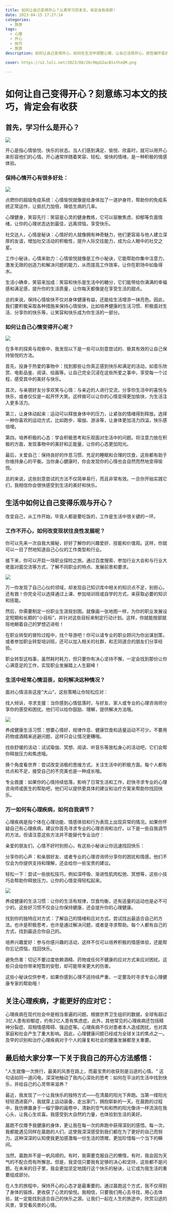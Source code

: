 ```yaml
---
title: 如何让自己变得开心？认真学习完本文，肯定会有收获!
date: 2023-04-15 17:27:14
categories:
  - 旅游
tags:
  - 心理
  - 开心
  - 技巧
  - 旅游
description: 如何让自己变得开心，如何在生活中调整心情，让自己活得开心，良性循环促进自己的生活进步？

cover: https://s2.loli.net/2023/08/20/96pGIacB1sthxQM.png

---
```

# 如何让自己变得开心？刻意练习本文的技巧，肯定会有收获

## 首先，学习什么是开心？

![](https://s2.loli.net/2023/08/20/96pGIacB1sthxQM.png)

开心是指心情愉悦、快乐的状态。当人们感到满足、愉悦、欣喜时，就可以用开心来形容他们的心情。开心通常伴随着笑容、轻松、愉快的情绪，是一种积极的情感体验。

### 保持心情开心有很多好处：

![](https://s2.loli.net/2023/08/20/QFCkLfDrEljwX5n.png)

点燃你的超级免疫系统：心情愉悦就像是给身体加了一道护身符，帮助你的免疫系统正常运作，让抵抗力加倍，降低生病的几率。

心理健身，笑容先行：笑容是心灵的健身教练，它可以驱散焦虑、抑郁等负面情绪，让你的心理状态达到最佳，远离烦恼，享受快乐。

社交达人，心情是秘诀：心情好的人就像拥有神奇魅力，他们更容易与他人建立深厚的友谊，增加社交活动的积极性，提升人际交往能力，成为众人眼中的社交之星。

工作小秘诀，心情来助力：心情愉悦就像是工作小秘诀，它能帮助你集中注意力，激发无限的创造力和解决问题的能力，从而提高工作效率，让你在职场中如鱼得水。

生活小确幸，笑容来加成：笑容和快乐是生活中的糖分，它们能带给你满满的幸福感和满足感，提升你的生活质量，让你每天都像是在享受生活的甜点。

总的来说，保持心情愉快不仅对身体健康有益，还能给生活增添一抹亮色。因此，我们要积极采取各种措施来保持心情愉快，比如培养健康的生活习惯、积极面对生活、分享你的快乐等，让笑容和快乐成为你生活的一部分。
### 如何让自己心情变得开心呢？
![](https://s2.loli.net/2023/08/20/Clh5PzLYMxoqGZV.png)

在多年的探索与观察中，我发现以下是一些可以刻意尝试的、极其有效的让自己保持愉悦的方法。

首先，投身于热爱的事物中：找到那些让你真正感到快乐和满足的活动，如音乐欣赏、电影品鉴、阅读、绘画等。让自己完全沉浸在这些所爱之事中，享受每一个过程，感受其中的美好与快乐。

其次，与亲朋好友分享欢笑与心情：与亲近的人进行交流，分享你生活中的喜悦与快乐，或者仅仅是一起开怀大笑。这样做可以让你的心情变得更加愉快，为生活注入更多活力。

第三，让身体动起来：运动可以释放身体中的压力，让紧张的情绪得到释放。选择一种你喜欢的运动方式，比如跑步、瑜伽、游泳等，让身体更加活力四溢，快乐感倍增。

第四，培养积极的心态：学会积极思考和乐观面对生活中的问题。将注意力放在积极的方面，发现事物中的美好和正能量，让你的心态更加阳光。

最后，关爱自己：保持良好的作息习惯、充足的睡眠和合理的饮食，这些都有助于你维持身心的平衡。当你身心健康时，你会发现你的心情也会自然而然地变得愉悦。

总的来说，这些刻意尝试的方法不仅简单易行，而且非常有效。一旦你开始实践它们，我相信你会很快感受到生活的美好和快乐。

## 生活中如何让自己变得乐观与开心？

改变自己，从工作开始，毕竟人都是要吃饭的，工作是生活中很关键的一环。

### 工作不开心，如何改变现状往良性发展呢？

你可以先来一次自我大揭秘，好好了解你的兴趣爱好、技能和价值观。这样，你就可以一目了然地知道自己心仪的工作类型和行业。

接下来，你可以开启一场职业探险之旅。通过百度搜索、参加行业大会和与行业大佬面对面交流等方式，了解不同职业的特点、发展前景和要求。

![](https://s2.loli.net/2023/08/20/Qq6T3ZEjJ9XSRtv.png)

万一你发现了自己心仪的领域，却发现自己知识库中相关的知识点不足，别担心，还有救！你完全可以选择通过上课、参加培训班或自学的方式，来获取必要的知识和技能。

然后，你需要制定一份职业生涯规划图。就像画一张地图一样，为你的职业发展设定短期和长期的“小目标”，并针对这些目标来制定行动计划。这样，你就能按部就班地朝着自己的梦想迈进啦！

在职业转型的冒险过程中，找个导游吧！你可以请专业的职业顾问为你出谋划策，或者参加职业转型培训班，还可以加入相关的社群，和志同道合的朋友们分享经验。

职业转型这档事，虽然耗时耗力，但只要你有决心坚持不懈，一定会找到那份让你心满意足的工作，实现职业发展踏上人生巅峰！

### 生活中经常心情沮丧，如何解决这种情况？

面对心情沮丧这座“大山”，这些策略让你轻松应对：

找人倾诉，寻求支援：当你感到心情低落时，与好友、家人或专业的心理咨询师分享你的感受和困扰。他们可以给你鼓励、理解，提供解决方法哦。

![](https://s2.loli.net/2023/08/20/4Is5HWoYvqi2Qke.png)

养成健康生活习惯：想要心情好，规律作息、健康饮食和适量运动不可少。不要用药物或酒精来逃避问题，这样只会让情况更糟哦。

找些舒缓的活动：试试瑜伽、冥想、阅读、听音乐等放松身心的活动吧，它们会帮你释放压力和焦虑哦。

换个角度看世界：尝试改变消极的思维方式，关注生活中的积极方面。每个人都有优点和不足，接受自己的不完美也是一种成长哦。

专业救援：如果你的心情持续低落，影响了日常生活和工作，赶快寻求专业的心理咨询师或医生的帮助吧，他们可以提供更具体的建议和治疗方案来帮助你找回快乐。

### 万一如何有心理疾病，如何自我调节？

心理疾病是指个体在心理功能、情感体验和行为表现上出现异常的情况。如果你怀疑自己有心理疾病，建议你首先寻求专业的心理咨询和治疗。以下是一些自我调节的方法，但请注意这些方法并不能替代专业治疗：

亲爱的朋友们，心情不好时别担心，有这些小秘诀让你迅速找回快乐：

分享你的心声：和亲朋好友、或者专业的心理咨询师分享你的困扰和情感。他们不仅会为你提供支持和理解，还会给你一些宝贵的建议。

轻松一下：尝试一些放松技巧，例如深呼吸、渐进性肌肉松弛、冥想等，这些小技巧会帮助你释放压力，让你的心情变得轻松起来。

![](https://s2.loli.net/2023/08/20/bfBM8pkAYw9VWQc.png)

养成健康的生活习惯：让你的生活有规律，饮食均衡，还有适量的运动也是必不可少的。这些好习惯不仅会让你保持健康，还会提升你的心理健康。

找到你的独特应对方式：了解自己的情绪和应对方式，尝试找出最适合自己的方法。也许是积极思考，也许是通过解决问题，或者是寻求帮助。每个人都有自己的方式，找到最适合你自己的。

培养兴趣爱好：参与你感兴趣的活动，这样不仅可以培养积极的情感体验，还能帮你忘记烦恼，找回快乐。

避免伤害：切记不要过度依赖酒精、药物或任何不健康的应对方式来应对困扰。这些只会给你带来短暂的安慰，却可能带来更大的伤害。

这些小秘诀仅供参考，如果你感到心理不适持续严重，一定要及时寻求专业心理健康专家的帮助哦！

## 关注心理疾病，才能更好的应对它：

心理疾病在现代社会中是相当普遍的问题。根据世界卫生组织的数据，全球有超过3亿人患有抑郁症，约有2亿人患有焦虑症。此外，其他常见的心理疾病还包括精神分裂症、双相情感障碍、强迫症等。心理疾病不仅对患者本人造成困扰，也对其家庭和社会产生了重大影响。因此，心理健康问题已经成为全球关注的焦点之一。及早的识别和治疗心理疾病对于个人的康复和社会的健康发展都至关重要。

## 最后给大家分享一下关于我自己的开心方法感悟：

"人生就像一次旅行，最美的风景在路上，而最宝贵的收获则是沿途的心情。" 这句话如同一道闪电，深深地触动了我内心深处的思考：如何在平淡的生活中找到快乐，并给自己的心灵带来滋养？

最近，我发现了一个让我快乐的独特方式——在清晨的阳光下奔跑。当第一缕阳光轻轻洒进窗户，我就穿上运动装备，走出家门，拥抱崭新的一天。在晨跑的过程中，我仿佛置身于一幅宁静的画卷中，清新的空气和和煦的阳光像诗一样流淌在我心头，让我心生欢喜。我感受到大自然的力量，也体验到生活的美好。

晨跑不仅赠予我健康的身体，更让我在每一次的奔跑中获得深刻的感悟。每一次，我都能遇见同样在晨跑的人们，这使我深深感受到我们都在为了更好的自己而努力。这种深深的认知使我更加感激每一份生活的馈赠，更加珍惜每一个当下的瞬间。

当然，晨跑并不是一帆风顺的。有时，我需要克服自己的懒惰，有时，我会因为天气的不配合而有所懈怠。但是，我坚信只要我有足够的决心和坚持，这些都不是问题。在未来的日子里，我会更加坚定地践行这个快乐的秘诀，让它成为我生活的重要组成部分。

在人生的旅程中，保持开心的心态才是最重要的。通过晨跑这个方式，我不仅得到了身体的锻炼，更收获了心灵的愉悦。我相信，只要我们用心去寻找，用心去体验，就一定能找到适合自己的快乐之源。让我们一起在人生的旅途中，欣赏沿途的风景，享受看风景的心情。


